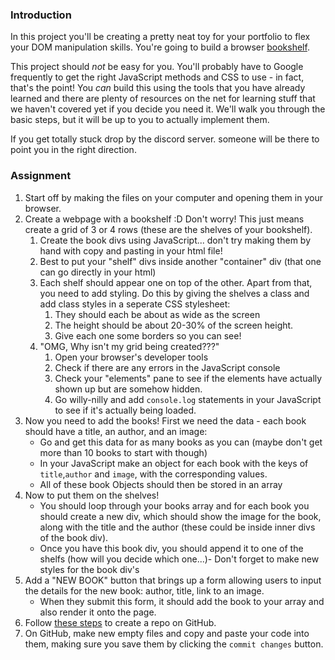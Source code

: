 ### Introduction

In this project you'll be creating a pretty neat toy for your portfolio to flex your DOM manipulation skills. You're going to build a browser [bookshelf](https://www.google.com/search?q=bookcase&tbm=isch).

This project should _not_ be easy for you. You'll probably have to Google frequently to get the right JavaScript methods and CSS to use - in fact, that's the point! You _can_ build this using the tools that you have already learned and there are plenty of resources on the net for learning stuff that we haven't covered yet if you decide you need it. We'll walk you through the basic steps, but it will be up to you to actually implement them.

If you get totally stuck drop by the discord server. someone will be there to point you in the right direction.

### Assignment

<div class="lesson-content__panel" markdown="1">

1. Start off by making the files on your computer and opening them in your browser.
2. Create a webpage with a bookshelf :D Don't worry! This just means create a grid of 3 or 4 rows (these are the shelves of your bookshelf).
   1. Create the book divs using JavaScript... don't try making them by hand with copy and pasting in your html file!
   2. Best to put your "shelf" divs inside another "container" div \(that one can go directly in your html\)
   3. Each shelf should appear one on top of the other. Apart from that, you need to add styling. Do this by giving the shelves a class and add class styles in a seperate CSS stylesheet:
      1. They should each be about as wide as the screen
      2. The height should be about 20-30% of the screen height.
      3. Give each one some borders so you can see!
   4. "OMG, Why isn't my grid being created???"
      1. Open your browser's developer tools
      2. Check if there are any errors in the JavaScript console
      3. Check your "elements" pane to see if the elements have actually shown up but are somehow hidden.
      4. Go willy-nilly and add `console.log` statements in your JavaScript to see if it's actually being loaded.
3. Now you need to add the books! First we need the data - each book should have a title, an author, and an image:
   - Go and get this data for as many books as you can (maybe don't get more than 10 books to start with though)
   - In your JavaScript make an object for each book with the keys of `title`,`author` and `image`, with the corresponding values.
   - All of these book Objects should then be stored in an array
4. Now to put them on the shelves!
   - You should loop through your books array and for each book you should create a new div, which should show the image for the book, along with the title and the author (these could be inside inner divs of the book div).
   - Once you have this book div, you should append it to one of the shelfs (how will you decide which one...)- Don't forget to make new styles for the book div's
5. Add a "NEW BOOK" button that brings up a form allowing users to input the details for the new book: author, title, link to an image.
   - When they submit this form, it should add the book to your array and also render it onto the page.
6. Follow [these steps](https://help.github.com/en/articles/create-a-repo) to create a repo on GitHub.
7. On GitHub, make new empty files and copy and paste your code into them, making sure you save them by clicking the `commit changes` button.

</div>

